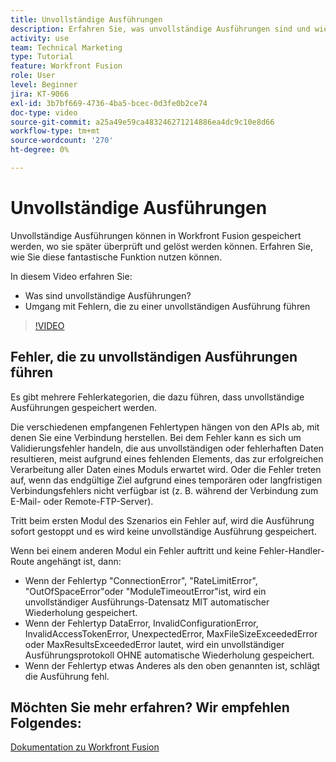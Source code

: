 ```yaml
---
title: Unvollständige Ausführungen
description: Erfahren Sie, was unvollständige Ausführungen sind und wie Sie einen Fehler handhaben, der zu einer unvollständigen Ausführung führt in [!DNL Adobe Workfront Fusion].
activity: use
team: Technical Marketing
type: Tutorial
feature: Workfront Fusion
role: User
level: Beginner
jira: KT-9066
exl-id: 3b7bf669-4736-4ba5-bcec-0d3fe0b2ce74
doc-type: video
source-git-commit: a25a49e59ca483246271214886ea4dc9c10e8d66
workflow-type: tm+mt
source-wordcount: '270'
ht-degree: 0%

---
```


# Unvollständige Ausführungen

Unvollständige Ausführungen können in Workfront Fusion gespeichert werden, wo sie später überprüft und gelöst werden können. Erfahren Sie, wie Sie diese fantastische Funktion nutzen können.

In diesem Video erfahren Sie:

* Was sind unvollständige Ausführungen?
* Umgang mit Fehlern, die zu einer unvollständigen Ausführung führen

>[!VIDEO](https://video.tv.adobe.com/v/335307/?quality=12&learn=on)

## Fehler, die zu unvollständigen Ausführungen führen

Es gibt mehrere Fehlerkategorien, die dazu führen, dass unvollständige Ausführungen gespeichert werden.

Die verschiedenen empfangenen Fehlertypen hängen von den APIs ab, mit denen Sie eine Verbindung herstellen. Bei dem Fehler kann es sich um Validierungsfehler handeln, die aus unvollständigen oder fehlerhaften Daten resultieren, meist aufgrund eines fehlenden Elements, das zur erfolgreichen Verarbeitung aller Daten eines Moduls erwartet wird. Oder die Fehler treten auf, wenn das endgültige Ziel aufgrund eines temporären oder langfristigen Verbindungsfehlers nicht verfügbar ist (z. B. während der Verbindung zum E-Mail- oder Remote-FTP-Server).

Tritt beim ersten Modul des Szenarios ein Fehler auf, wird die Ausführung sofort gestoppt und es wird keine unvollständige Ausführung gespeichert.

Wenn bei einem anderen Modul ein Fehler auftritt und keine Fehler-Handler-Route angehängt ist, dann:

* Wenn der Fehlertyp &quot;ConnectionError&quot;, &quot;RateLimitError&quot;, &quot;OutOfSpaceError&quot;oder &quot;ModuleTimeoutError&quot;ist, wird ein unvollständiger Ausführungs-Datensatz MIT automatischer Wiederholung gespeichert.
* Wenn der Fehlertyp DataError, InvalidConfigurationError, InvalidAccessTokenError, UnexpectedError, MaxFileSizeExceededError oder MaxResultsExceededError lautet, wird ein unvollständiger Ausführungsprotokoll OHNE automatische Wiederholung gespeichert.
* Wenn der Fehlertyp etwas Anderes als den oben genannten ist, schlägt die Ausführung fehl.

## Möchten Sie mehr erfahren? Wir empfehlen Folgendes:

[Dokumentation zu Workfront Fusion](https://experienceleague.adobe.com/docs/workfront/using/adobe-workfront-fusion/workfront-fusion-2.html?lang=en)
